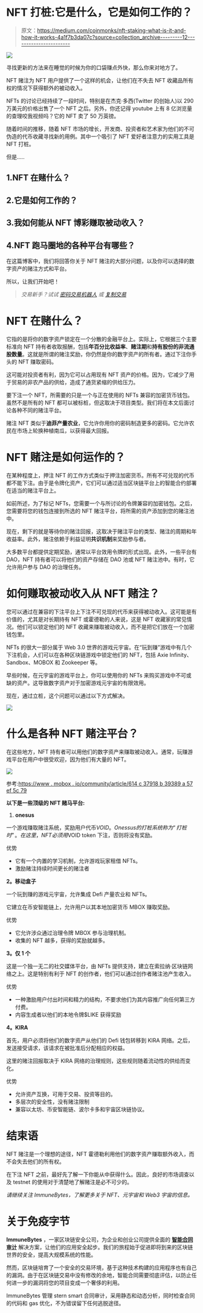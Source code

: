 # NFT 打桩:它是什么，它是如何工作的？

> 原文：<https://medium.com/coinmonks/nft-staking-what-is-it-and-how-it-works-4a1f7b3da07c?source=collection_archive---------12----------------------->

![](img/db6a1b78c103de2a214fdccaf1323a6b.png)

寻找更新的方法来在睡觉的时候为你的口袋赚点外快，那么你来对地方了。

NFT 赌注为 NFT 用户提供了一个这样的机会，让他们在不失去 NFT 收藏品所有权的情况下获得额外的被动收入。

NFTs 的讨论已经持续了一段时间，特别是在杰克·多西(Twitter 的创始人)以 290 万美元的价格出售了一个 NFT 之后。另外，你还记得 youtube 上有 8 亿浏览量的查理咬我视频吗？它的 NFT 卖了 50 万英镑。

随着时间的推移，随着 NFT 市场的增长，开发商、投资者和艺术家为他们的不可伪造的代币收藏寻找新的用例。其中一个吸引了 NFT 爱好者注意力的实用工具是 NFT 打桩。

但是…..

## 1.NFT 在赌什么？

## 2.它是如何工作的？

## 3.我如何能从 NFT 博彩赚取被动收入？

## 4.NFT 跑马圈地的各种平台有哪些？

在这篇博客中，我们将回答你关于 NFT 赌注的大部分问题，以及你可以选择的数字资产的赌注方式和平台。

所以，让我们开始吧！

> *交易新手？试试* [*密码交易机器人*](/coinmonks/crypto-trading-bot-c2ffce8acb2a) *或* [*复制交易*](/coinmonks/top-10-crypto-copy-trading-platforms-for-beginners-d0c37c7d698c)

# NFT 在赌什么？

它指的是将你的数字资产锁定在一个分散的金融平台上。实际上，它根据三个主要标准向 NFT 持有者收取报酬，包括**年百分比收益率**、**赌注期**和**持有股份的非流通股数量**。这就是所谓的赌注奖励，你仍然是你的数字资产的所有者。通过下注你手头的 NFT 赚取密码。

这可能对投资者有利，因为它可以占用现有 NFT 资产的价格。因为，它减少了用于贸易的非农产品的供给，造成了通货紧缩的供给压力。

要下注一个 NFT，所需要的只是一个与正在使用的 NFTs 兼容的加密货币钱包。虽然不是所有的 NFT 都可以被标桩，但这取决于项目类型。我们将在本文后面讨论各种不同的赌注平台。

赌注 NFT 类似于**迪菲产量农业**，它允许你用你的密码制造更多的密码。它允许农民在市场上轮换种植南瓜，以获得最大回报。

# NFT 赌注是如何运作的？

在某种程度上，押注 NFT 的工作方式类似于押注加密货币。所有不可兑现的代币都不能下注。由于是令牌化资产，它们可以通过适当区块链平台上的智能合约部署在适当的赌注平台上。

如前所述，为了标记 NFTs，您需要一个与所讨论的令牌兼容的加密钱包。之后，您需要将您的钱包连接到所选的 NFT 赌注平台，将所需的资产添加到您的赌注池中。

现在，剩下的就是等待你的赌注回报，这取决于赌注平台的类型、赌注的周期和年收益率。此外，赌注依赖于利益证明**共识机制**来奖励参与者。

大多数平台都提供定期奖励，通常以平台效用令牌的形式出现。此外，一些平台有 DAO，NFT 持有者可以将他们的资产存储在 DAO 池或 NFT 赌注池中。有时，它允许用户参与 DAO 的治理任务。

# 如何赚取被动收入从 NFT 赌注？

您可以通过在兼容的下注平台上下注不可兑现的代币来获得被动收入。这可能是有价值的，尤其是对长期持有 NFT 或霍德勒的人来说，这是 NFT 收藏家的常见情况。他们可以锁定他们的 NFT 收藏来赚取被动收入，而不是把它们放在一个加密钱包里。

NFTs 的很大一部分属于 Web 3.0 世界的游戏元宇宙。在“玩到赚”游戏中有几个下注机会，人们可以在各种区块链游戏中锁定他们的 NFT，包括 Axie Infinity、Sandbox、MOBOX 和 Zookeeper 等。

早些时候，在元宇宙的游戏平台上，你可以使用你的 NFTs 来购买游戏中不可或缺的资产。这导致数字资产对于加密游戏元宇宙的有限效用。

现在，通过立桩，这个问题可以通过以下方式解决。

![](img/e611afc572b5ad59e2d5689f60cdce31.png)

# 什么是各种 NFT 赌注平台？

在这些地方，NFT 持有者可以用他们的数字资产来赚取被动收入。通常，玩赚游戏平台在用户中很受欢迎，因为他们有大量的 NFT。

![](img/196d93a0d1d1d20dfbe6dccdba3988e6.png)

参考:[https://www . mobox . io/community/article/614 c 37918 b 39389 a 57 ef 5c 79](https://www.mobox.io/community/article/614c37918b39389a57ef5c79)

**以下是一些顶级的 NFT 赌马平台:**

1.  **onesus**

一个游戏赚取赌注系统，奖励用户代币$VOID。Onessus 的打桩系统称为“打桩时”。在这里，NFT 必须用$VOID token 下注，否则将没有奖励。

优势

*   它有一个内置的学习机制，允许游戏玩家租借 NFTs。
*   激励赌注持续时间更长的赌注者

**2。移动盒子**

一个玩到赚的游戏元宇宙，允许集成 Defi 产量农业和 NFTs。

它建立在币安智能链上，允许用户以其本地加密货币 MBOX 赚取奖励。

优势

*   它允许涉众通过治理令牌 MBOX 参与治理机制。
*   收集的 NFT 越多，获得的奖励就越多。

**3。仅 1 个**

这是一个独一无二的社交媒体平台，由 NFTs 提供支持，建立在索拉纳·区块链网络之上。这是特别有利于 NFT 的创作者，他们可以通过创作者赌注池产生收入。

优势

*   一种激励用户付出时间和精力的结构，不要求他们为其内容推广向任何第三方付费。
*   内容生成者以他们的本地令牌$LIKE 获得奖励

**4。KIRA**

首先，用户必须将他们的数字资产从他们的 Defi 钱包转移到 KIRA 网络。之后，发送接受请求，该请求在被批准后分配相应的权益。

这里的赌注回报取决于 KIRA 网络的治理规则，这些规则随着流动性的供给而变化。

优势

*   允许资产互换，可用于交易、投资等目的。
*   多层次的安全性，没有赌注限制
*   兼容以太坊、币安智能链、波尔卡多和宇宙区块链协议。

# 结束语

NFT 赌注是一个理想的途径，NFT 霍德勒利用他们的数字资产赚取额外收入，而不会失去他们的所有权。

在下注 NFT 之前，最好先了解一下你能从中获得什么。因此，良好的市场调查以及 testnet 的使用对于清楚地了解赌注是必不可少的。

*请继续关注 ImmuneBytes，了解更多关于 NFT、元宇宙和 Web3 宇宙的信息。*

# 关于免疫字节

**ImmuneBytes** ，一家区块链安全公司，为企业和创业公司提供全面的 [**智能合同审计**](https://www.immunebytes.com/) 解决方案，让他们的应用安全起步。我们的旅程始于促进即将到来的区块链世界的安全，提高大规模系统的性能。

然而，区块链培育了一个安全的交易环境，基于这种技术构建的应用程序也有自己的漏洞。由于在区块链交易中没有修改的余地，智能合同需要彻底评估，以防止任何进一步的漏洞将您的项目变成一个奢侈的利用。

ImmuneBytes 管理 stern smart 合同审计，采用静态和动态分析，同时检查合同的代码和 gas 优化，不为错误留下任何逃脱途径。